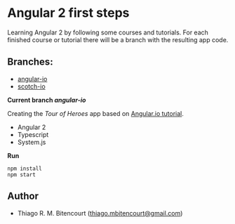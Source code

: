 # Angular 2 first steps

Learning Angular 2 by following some courses and tutorials. 
For each finished course or tutorial there will be a branch with the resulting app code. 

## Branches:
- [angular-io](https://github.com/thiagobitencourt/ng2-tour/tree/angular-io)
- [scotch-io](https://github.com/thiagobitencourt/ng2-tour/tree/scotch-io)


__Current branch *angular-io*__

Creating the *Tour of Heroes* app based on [Angular.io tutorial](https://angular.io/docs/ts/latest/tutorial/). 

- Angular 2
- Typescript
- System.js

__Run__

```
npm install
npm start
```

## Author
- Thiago R. M. Bitencourt (<thiago.mbitencourt@gmail.com>)